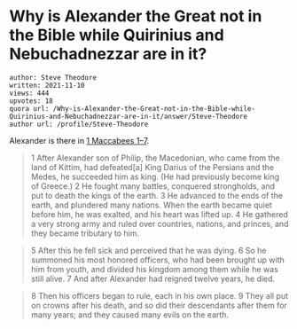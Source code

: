 # Why is Alexander the Great not in the Bible while Quirinius and Nebuchadnezzar are in it?

	author: Steve Theodore
	written: 2021-11-10
	views: 444
	upvotes: 18
	quora url: /Why-is-Alexander-the-Great-not-in-the-Bible-while-Quirinius-and-Nebuchadnezzar-are-in-it/answer/Steve-Theodore
	author url: /profile/Steve-Theodore


Alexander is there in [1 Maccabees 1–7](https://www.biblegateway.com/passage/?search=1%20Maccabees%201&version=NRSV).

> 1 After Alexander son of Philip, the Macedonian, who came from the land of Kittim, had defeated[a] King Darius of the Persians and the Medes, he succeeded him as king. (He had previously become king of Greece.) 2 He fought many battles, conquered strongholds, and put to death the kings of the earth. 3 He advanced to the ends of the earth, and plundered many nations. When the earth became quiet before him, he was exalted, and his heart was lifted up. 4 He gathered a very strong army and ruled over countries, nations, and princes, and they became tributary to him.

> 5 After this he fell sick and perceived that he was dying. 6 So he summoned his most honored officers, who had been brought up with him from youth, and divided his kingdom among them while he was still alive. 7 And after Alexander had reigned twelve years, he died.

> 8 Then his officers began to rule, each in his own place. 9 They all put on crowns after his death, and so did their descendants after them for many years; and they caused many evils on the earth.

